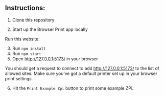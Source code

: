 ## Instructions: 
1. Clone this repository

2. Start up the Browser Print app locally

Run this website:

3. Run `npm install`
5. Run `npm start`
6. Open http://127.0.0.1:5173/ in your browser

You should get a request to connect to add http://127.0.0.1:5173/ to the list of allowed sites.
Make sure you've got a default printer set up in your browser print settings 

6. Hit the `Print Example Zpl` button to print some example ZPL 


